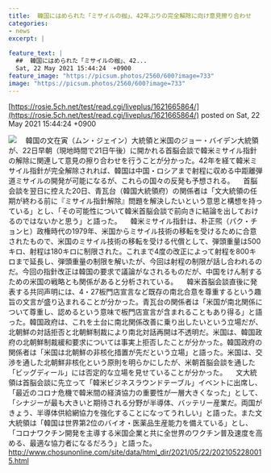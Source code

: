 ```yaml
---
title:  韓国にはめられた「ミサイルの枷」、42年ぶりの完全解除に向け意見擦り合わせ  
categories:
- news
excerpt: |
  
feature_text: |
  ##  韓国にはめられた「ミサイルの枷」、42...
  Sat, 22 May 2021 15:44:24  +0900
feature_image: "https://picsum.photos/2560/600?image=733"
image: "https://picsum.photos/2560/600?image=733"
---
```


[https://rosie.5ch.net/test/read.cgi/liveplus/1621665864/](https://rosie.5ch.net/test/read.cgi/liveplus/1621665864/)
posted on Sat, 22 May 2021 15:44:24  +0900

<!--more-->

![](http://www.chosunonline.com/site/data/img_dir/2021/05/22/2021052280015_0.jpg) 　韓国の文在寅（ムン・ジェイン）大統領と米国のジョー・バイデン大統領が、22日早朝（現地時間で21日午後）に開かれる首脳会談で韓米ミサイル指針の解除に関連して意見の擦り合わせを行うことが分かった。42年を経て韓米ミサイル指針が完全解除されれば、韓国は中国・ロシアまで射程に収める中距離弾道ミサイルの開発が可能になるが、これらの国々の反発も予想される。 　首脳会談を翌日に控えた20日、青瓦台（韓国大統領府）の関係者は「文大統領の任期が終わる前に『ミサイル指針解除』問題を解決したいという意思と構想を持っている」とし、「その可能性について韓米首脳会談で前向きに結論を出しておけるのではないかと思う」と語った。 　韓米ミサイル指針は、朴正煕（パク・チョンヒ）政権時代の1979年、米国からミサイル技術の移転を受けるために合意されたもので、米国のミサイル技術の移転を受ける代償として、弾頭重量は500キロ、射程は180キロに制限された。これまで4度の改正によって射程を800キロまで延長し、弾頭重量の制限を解いたが、今回は射程の制限が話し合われるのだ。今回の指針改正は韓国の要求で議論がなされるものだが、中国をけん制するための米国の戦略とも関係があると分析されている。 　韓米首脳会談直後に発表する共同声明には、4・27板門店宣言など既存の南北合意を尊重するという趣旨の文言が盛り込まれることが分かった。青瓦台の関係者は「米国が南北関係について尊重し、認めるという意味で板門店宣言が含まれることもあり得る」と語った。韓国政府は、これを土台に南北関係改善に乗り出したいという立場だが、北朝鮮の対話拒否と北朝鮮制裁により南北対話再開は不透明だ。米国は、韓国政府の北朝鮮制裁緩和要求については事実上拒否したことが分かった。韓国政府の関係者は「米国は北朝鮮の非核化措置が先だという立場」と語った。米国は、交渉を通した北朝鮮非核化という原則を明らかにしたが、米朝首脳会談を通した「ビッグディール」には否定的な立場を見せていることが分かった。 　文大統領は首脳会談に先立って「韓米ビジネスラウンドテーブル」イベントに出席し、「最近のコロナ危機で韓米間の経済協力の重要性が一層大きくなった」として、「シナジーが最も大きいと期待される分野が半導体、バッテリー産業だ。両国がきょう、半導体供給網協力を強化することになってうれしい」と語った。また文大統領は「韓国は世界第2位のバイオ・医薬品生産能力を備えている」とし、「コロナワクチン開発を主導する米国企業と共に全世界のワクチン普及速度を高める、最適な協力者になるだろう」と語った。 http://www.chosunonline.com/site/data/html_dir/2021/05/22/2021052280015.html
